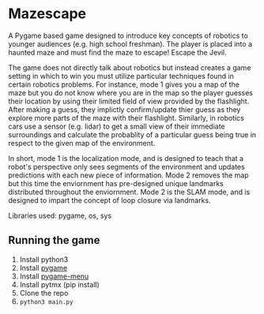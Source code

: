 # Mazescape

A Pygame based game designed to introduce key concepts of robotics to younger audiences (e.g. high school freshman). The player is placed into a haunted maze and must find the maze to escape!  Escape the Jevil.

The game does not directly talk about robotics but instead creates a game setting in which to win you must utilize particular
techniques found in certain robotics problems. For instance, mode 1 gives you a map of the maze but you do not know where you
are in the map so the player guesses their location by using their limited field of view provided by the flashlight. After making a guess, they implictly confirm/update thier guess as they explore more parts of the maze with their flashlight.  Similarly, in robotics cars use a sensor (e.g. lidar) to get a small view of their immediate surroundings and calculate the probablity of a particular guess being true in respect to the given map of the environment.

In short, mode 1 is the localization mode, and is designed to teach that a robot's perspective only sees segments of the environment and updates predictions with each new piece of information.  Mode 2 removes the map but this time the enviornment has pre-designed unique landmarks distributed throughout the enviornment.  Mode 2 is the SLAM mode, and is designed to impart the concept of loop closure via landmarks.

Libraries used: pygame, os, sys

## Running the game
1) Install python3
2) Install [pygame](https://www.pygame.org/wiki/GettingStarted#Pygame%20Installation)
3) Install [pygame-menu](https://github.com/ppizarror/pygame-menu)
4) Install pytmx (pip install)
3) Clone the repo
4) `python3 main.py`
